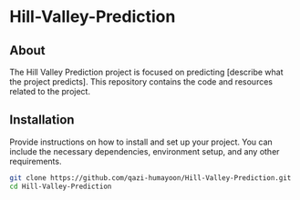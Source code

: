 # Hill-Valley-Prediction

## About
The Hill Valley Prediction project is focused on predicting [describe what the project predicts]. This repository contains the code and resources related to the project.

## Installation
Provide instructions on how to install and set up your project. You can include the necessary dependencies, environment setup, and any other requirements.


```bash
git clone https://github.com/qazi-humayoon/Hill-Valley-Prediction.git
cd Hill-Valley-Prediction

